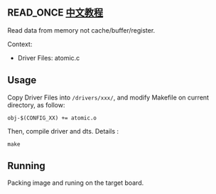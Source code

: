READ_ONCE [中文教程](https://biscuitos.github.io/blog/ATOMIC_READ_ONCE/)
----------------------------------

Read data from memory not cache/buffer/register.

Context:

* Driver Files: atomic.c

## Usage

Copy Driver Files into `/drivers/xxx/`, and modify Makefile on current 
directory, as follow:

```
obj-$(CONFIG_XX) += atomic.o
```

Then, compile driver and dts. Details :

```
make
```

## Running

Packing image and runing on the target board.
